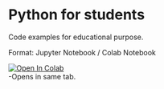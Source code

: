 # Python for students
Code examples for educational purpose.

Format: Jupyter Notebook / Colab Notebook


[![Open In Colab](https://colab.research.google.com/assets/colab-badge.svg)](https://colab.research.google.com/github/bisentralen/python-for-students)  
-Opens in same tab.


